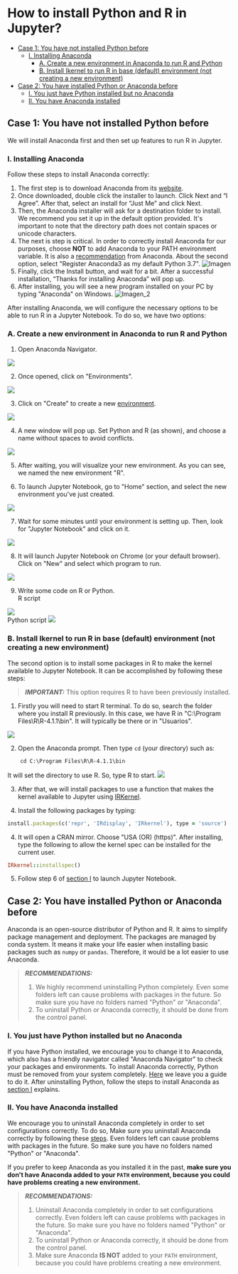 # How to install Python and R in Jupyter?

- [Case 1: You have not installed Python before](#case_1)
  * [I. Installing Anaconda](#anaconda)
    + [A. Create a new environment in Anaconda to run R and Python](#environment)
    + [B. Install Ikernel to run R in base (default) environment (not creating a new environment)](#ikernel)
- [Case 2: You have installed Python or Anaconda before](#case_2)
  * [I. You just have Python installed but no Anaconda](#Py_A)
  * [II. You have Anaconda installed](#justA)

## <a name="case_1"></a> **Case 1: You have not installed Python before**
We will install Anaconda first and then set up  features to run R in Jupyter. 

### <a name="anaconda"></a>I. Installing Anaconda 

Follow these steps to install Anaconda correctly:
1. The first step is to download Anaconda from its [website](https://www.anaconda.com/products/individual#windows). 
2. Once downloaded, double click the installer to launch. Click Next and “I Agree”. After that, select an install for “Just Me” and click Next.
3. Then, the Anaconda installer will ask for a destination folder to install. We recommend you set it up in the default option provided. It's important to note that the directory path does not contain spaces or unicode characters.
4. The next is step is critical. In order to correctly install Anaconda for our purposes, choose **NOT** to add Anaconda to your PATH environment variable. It is also a [recommendation](https://docs.anaconda.com/anaconda/install/windows/) from Anaconda. About the second option, select "Register Anaconda3 as my default Python 3.7". 
![Imagen](https://docs.anaconda.com/_images/win-install-options.png)
5. Finally, click the Install button, and wait for a bit. After a successful installation, “Thanks for installing Anaconda” will pop up.
6. After installing, you will see a new program installed on your PC by typing "Anaconda" on Windows.
![Imagen_2](https://docs.anaconda.com/_images/win-navigator.png)

After installing Anaconda, we will configure the necessary options to be able to run R in a Jupyter Notebook. To do so, we have two options:

### <a name="environment"></a> A. Create a new environment in Anaconda to run R and Python
1. Open Anaconda Navigator.
<img src="open_anaconda_navigator.png">

2. Once opened, click on "Environments".
<img src="environment.png">

3. Click on "Create" to create a new [environment](https://docs.anaconda.com/ae-notebooks/4.0/user/anaconda/).
<img src="create.png">

4. A new window will pop up. Set Python and R (as shown), and choose a name without spaces to avoid conflicts.
<img src="Rtutorial.png">

5. After waiting, you will visualize your new environment. As you can see, we named the new environment "R". 

6. To launch Jupyter Notebook, go to "Home" section, and select the new environment you've just created.
<img src="jupyter.png">

7. Wait for some minutes until your environment is setting up. Then, look for "Jupyter Notebook" and click on it.
<img src="launch.png">

8. It will launch Jupyter Notebook on Chrome (or your default browser). Click on "New" and select which program to run.
<img src="jupyter_launched.png">

9. Write some code on R or Python. <br /> R script
<img src="Rscript.png">
<br /> Python script
<img src="Pyscript.png">

### <a name="ikernel"></a> B. Install Ikernel to run R in base (default) environment (not creating a new environment)
The second option is to install some packages in R to make the kernel available to Jupyter Notebook. It can be accomplished by following these steps:

> **_IMPORTANT:_** This option requires R to have been previously installed.

1. Firstly you will need to start R terminal. To do so, search the folder where you install R previously. In this case, we have R in "C:\Program Files\R\R-4.1.1\bin". It will typically be there or in "Usuarios".
<img src="Rprompt.png">

2. Open the Anaconda prompt. Then type <code>cd</code> (your directory) such as:
```
    cd C:\Program Files\R\R-4.1.1\bin 
```
It will set the directory to use R. So, type R to start.
<img src="Rprompt_2.PNG">

3.  After that, we will install packages to use a function that makes the kernel available to Jupyter using [IRKernel](https://irkernel.github.io/installation/#windows-panel). 

4. Install the following packages by typing:
```ruby
install.packages(c('repr', 'IRdisplay', 'IRkernel'), type = 'source')
```
4. It will open a CRAN mirror. Choose "USA (OR) (https)". After installing, type the following to allow the kernel spec can be installed for the current user. 
```ruby
IRkernel::installspec()
```
5. Follow step 6 of [section I](#anaconda) to launch Jupyter Notebook.


## <a name="case_2"></a>**Case 2: You have installed Python or Anaconda before**

Anaconda is an open-source distributor of Python and R. It aims to simplify package management and deployment. The packages are managed by conda system. It means it make your life easier when installing basic packages such as <code>numpy</code> or <code>pandas</code>. Therefore, it would be a lot easier to use Anaconda. 

> **_RECOMMENDATIONS:_** 
> 1. We highly recommend uninstalling Python completely. Even some folders left can cause problems with packages in the future. So make sure you have no folders named "Python" or "Anaconda".
> 2. To uninstall Python or Anaconda correctly, it should be done from the control panel.

### <a name="Py_A"></a> I. You just have Python installed but no Anaconda
If you have Python installed, we encourage you to change it to Anaconda, which also has a friendly navigator called "Anaconda Navigator" to check your packages and environments. To install Anaconda correctly, Python must be removed from your system completely. [Here](https://www.educative.io/edpresso/how-to-uninstall-python) we leave you a guide to do it. After uninstalling Python, follow the steps to install Anaconda as [section I](Python_R_installation.md#anaconda) explains.

### <a name="justA"></a> II. You have Anaconda installed

We encourage you to uninstall Anaconda completely in order to set configurations correctly. To do so, Make sure you uninstall Anaconda correctly by following these [steps](https://docs.anaconda.com/anaconda/install/uninstall/). Even folders left can cause problems with packages in the future. So make sure you have no folders named "Python" or "Anaconda".

If you prefer to keep Anaconda as you installed it in the past, **make sure you don't have Anaconda added to your <code>PATH</code> environment, because you could have problems creating a new environment.**


> **_RECOMMENDATIONS:_** 
> 1. Uninstall Anaconda completely in order to set configurations correctly. Even folders left can cause problems with packages in the future. So make sure you have no folders named "Python" or "Anaconda".
> 2. To uninstall Python or Anaconda correctly, it should be done from the control panel.
> 3. Make sure Anaconda **IS NOT** added to your <code>PATH</code> environment, because you could have problems creating a new environment.
